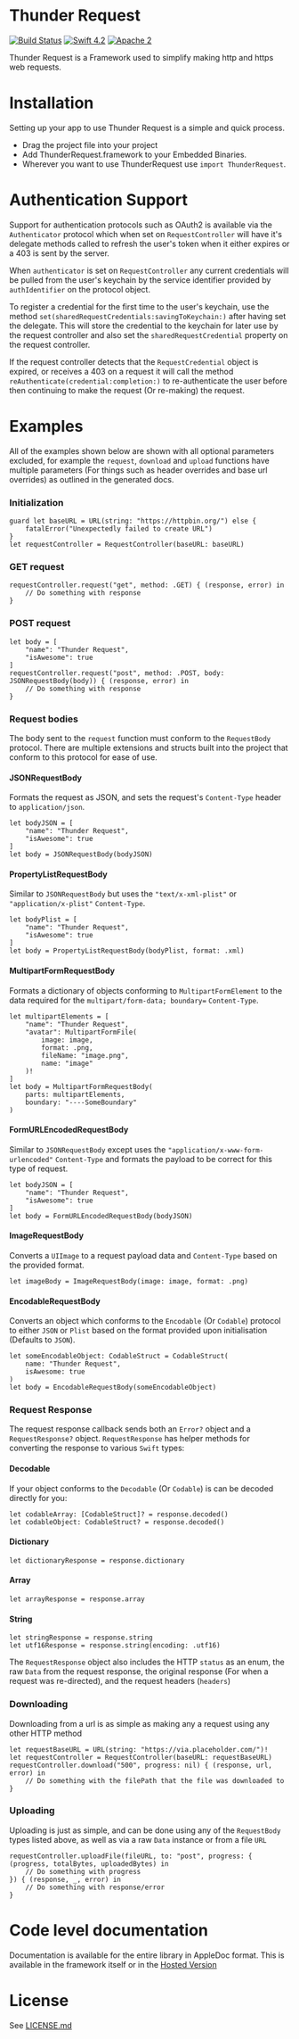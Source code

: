 # Thunder Request

[![Build Status](https://travis-ci.org/3sidedcube/iOS-ThunderRequest.svg)](https://travis-ci.org/3sidedcube/iOS-ThunderRequest) [![Swift 4.2](http://img.shields.io/badge/swift-4.2-brightgreen.svg)](https://swift.org/blog/swift-4-2-released/) [![Apache 2](https://img.shields.io/badge/license-Apache%202-brightgreen.svg)](LICENSE.md)

Thunder Request is a Framework used to simplify making http and https web requests.

# Installation

Setting up your app to use Thunder Request is a simple and quick process.

+ Drag the project file into your project
+ Add ThunderRequest.framework to your Embedded Binaries.
+ Wherever you want to use ThunderRequest use `import ThunderRequest`.

# Authentication Support
Support for authentication protocols such as OAuth2 is available via the `Authenticator` protocol which when set on `RequestController` will have it's delegate methods called to refresh the user's token when it either expires or a 403 is sent by the server.

When `authenticator` is set on `RequestController` any current credentials will be pulled from the user's keychain by the service identifier provided by `authIdentifier` on the protocol object.

To register a credential for the first time to the user's keychain, use the method `set(sharedRequestCredentials:savingToKeychain:)` after having set the delegate. This will store the credential to the keychain for later use by the request controller and also set the `sharedRequestCredential` property on the request controller.

If the request controller detects that the `RequestCredential` object is expired, or receives a 403 on a request it will call the method `reAuthenticate(credential:completion:)` to re-authenticate the user before then continuing to make the request (Or re-making) the request.

# Examples

All of the examples shown below are shown with all optional parameters excluded, for example the `request`, `download` and `upload` functions have multiple parameters (For things such as header overrides and base url overrides) as outlined in the generated docs.

### Initialization

```
guard let baseURL = URL(string: "https://httpbin.org/") else {
	fatalError("Unexpectedly failed to create URL")
}
let requestController = RequestController(baseURL: baseURL)
```

### GET request
```
requestController.request("get", method: .GET) { (response, error) in
	// Do something with response
}
```

### POST request
```
let body = [
	"name": "Thunder Request",
	"isAwesome": true
]
requestController.request("post", method: .POST, body: JSONRequestBody(body)) { (response, error) in
	// Do something with response
}
```

### Request bodies
The body sent to the `request` function must conform to the `RequestBody` protocol. There are multiple extensions and structs built into the project that conform to this protocol for ease of use.

#### JSONRequestBody
Formats the request as JSON, and sets the request's `Content-Type` header to `application/json`.

```
let bodyJSON = [
    "name": "Thunder Request",
    "isAwesome": true
]
let body = JSONRequestBody(bodyJSON)
```

#### PropertyListRequestBody
Similar to `JSONRequestBody` but uses the `"text/x-xml-plist"` or `"application/x-plist"` `Content-Type`.

```
let bodyPlist = [
    "name": "Thunder Request",
    "isAwesome": true
]
let body = PropertyListRequestBody(bodyPlist, format: .xml)
```

#### MultipartFormRequestBody
Formats a dictionary of objects conforming to `MultipartFormElement` to the data required for the `multipart/form-data; boundary=` `Content-Type`.

```
let multipartElements = [
    "name": "Thunder Request",
    "avatar": MultipartFormFile(
    	image: image, 
    	format: .png, 
    	fileName: "image.png", 
    	name: "image"
    )!
]
let body = MultipartFormRequestBody(
	parts: multipartElements, 
	boundary: "----SomeBoundary"
)
```

#### FormURLEncodedRequestBody
Similar to `JSONRequestBody` except uses the `"application/x-www-form-urlencoded"` `Content-Type` and formats the payload to be correct for this type of request.

```
let bodyJSON = [
    "name": "Thunder Request",
    "isAwesome": true
]
let body = FormURLEncodedRequestBody(bodyJSON)
```

#### ImageRequestBody
Converts a `UIImage` to a request payload data and `Content-Type` based on the provided format.

```
let imageBody = ImageRequestBody(image: image, format: .png)
```

#### EncodableRequestBody
Converts an object which conforms to the `Encodable` (Or `Codable`) protocol to either `JSON` or `Plist` based on the format provided upon initialisation (Defaults to `JSON`).

```
let someEncodableObject: CodableStruct = CodableStruct(
	name: "Thunder Request", 
	isAwesome: true
)
let body = EncodableRequestBody(someEncodableObject)
```

### Request Response
The request response callback sends both an `Error?` object and a `RequestResponse?` object. `RequestResponse` has helper methods for converting the response to various `Swift` types:

#### Decodable
If your object conforms to the `Decodable` (Or `Codable`) is can be decoded directly for you:

```
let codableArray: [CodableStruct]? = response.decoded()
let codableObject: CodableStruct? = response.decoded()
```

#### Dictionary
```
let dictionaryResponse = response.dictionary
```

#### Array
```
let arrayResponse = response.array
```

#### String
```
let stringResponse = response.string
let utf16Response = response.string(encoding: .utf16)
```

The `RequestResponse` object also includes the HTTP `status` as an enum, the raw `Data` from the request response, the original response (For when a request was re-directed), and the request headers (`headers`)

### Downloading
Downloading from a url is as simple as making any a request using any other HTTP method

```
let requestBaseURL = URL(string: "https://via.placeholder.com/")!        
let requestController = RequestController(baseURL: requestBaseURL)
requestController.download("500", progress: nil) { (response, url, error) in
	// Do something with the filePath that the file was downloaded to
}
```

### Uploading
Uploading is just as simple, and can be done using any of the `RequestBody` types listed above, as well as via a raw `Data` instance or from a file `URL`

```
requestController.uploadFile(fileURL, to: "post", progress: { (progress, totalBytes, uploadedBytes) in
    // Do something with progress
}) { (response, _, error) in
    // Do something with response/error
} 
```

# Code level documentation
Documentation is available for the entire library in AppleDoc format. This is available in the framework itself or in the [Hosted Version](http://3sidedcube.github.io/iOS-ThunderRequest/)

# License
See [LICENSE.md](LICENSE.md)
